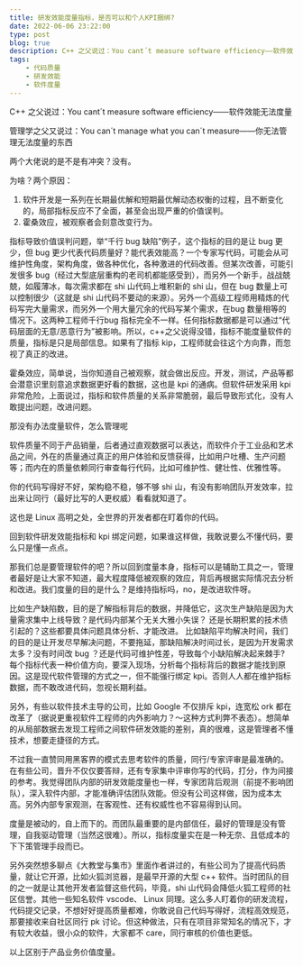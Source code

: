 ```yaml
---
title: 研发效能度量指标，是否可以和个人KPI捆绑?
date: 2022-06-06 23:22:00
type: post
blog: true
description: C++ 之父说过：You cant´t measure software efficiency——软件效能无法度量，管理学之父又说过：You can´t manage what you can´t measure——你无法管理无法度量的东西
tags:
    - 代码质量
    - 研发效能
    - 软件度量
---
```


C++ 之父说过：You cant´t measure software efficiency——软件效能无法度量

管理学之父又说过：You can´t manage what you can´t measure——你无法管理无法度量的东西

两个大佬说的是不是有冲突？没有。


为啥？两个原因：


1. 软件开发是一系列在长期最优解和短期最优解动态权衡的过程，且不断变化的，局部指标反应不了全面，甚至会出现严重的价值误判。
2. 霍桑效应，被观察者会刻意改变行为。

指标导致价值误判问题，举“千行 bug 缺陷”例子，这个指标的目的是让 bug 更少，但 bug 更少代表代码质量好？能代表效能高？一个专家写代码，可能会从可维护性角度，架构角度，做各种优化，各种激进的代码改善。但某次改善，可能引发很多 bug（经过大型底层重构的老司机都能感受到），而另外一个新手，战战兢兢，如履薄冰，每次需求都在 shi 山代码上堆积新的 shi 山，但在 bug 数量上可以控制很少（这就是 shi 山代码不要动的来源）。另外一个高级工程师用精炼的代码写完大量需求，而另外一个用大量冗余的代码写某个需求，在bug 数量相等的情况下。这两种工程师千行bug 指标完全不一样。任何指标数据都是可以通过“代码层面的无意/恶意行为”被影响。所以，c++之父说得没错，指标不能度量软件的质量，指标是只是局部信息。如果有了指标 kip，工程师就会往这个方向靠，而忽视了真正的改进。

霍桑效应，简单说，当你知道自己被观察，就会做出反应。开发，测试，产品等都会潜意识里刻意追求数据更好看的数据，这也是 kpi 的通病。但软件研发采用 kpi 非常危险，上面说过，指标和软件质量的关系非常脆弱，最后导致形式化，没有人敢提出问题，改进问题。

那没有办法度量软件，怎么管理呢

软件质量不同于产品销量，后者通过直观数据可以表达，而软件介于工业品和艺术品之间，外在的质量通过真正的用户体验和反馈获得，比如用户吐槽、生产问题等；而内在的质量依赖同行审查每行代码，比如可维护性、健壮性、优雅性等。

你的代码写得好不好，架构稳不稳，够不够 shi 山，有没有影响团队开发效率，拉出来让同行（最好比写的人更权威）看看就知道了。

这也是 Linux 高明之处，全世界的开发者都在盯着你的代码。

回到软件研发效能指标和 kpi 绑定问题，如果谁这样做，我敢说要么不懂代码，要么只是懂一点点。

那我们总是要管理软件的吧？所以回到度量本身，指标可以是辅助工具之一，管理者最好是让大家不知道，最大程度降低被观察的效应，背后再根据实际情况去分析和改进。我们度量的目的是什么？是维持指标吗，no，是改进软件呀。

比如生产缺陷数，目的是了解指标背后的数据，并降低它，这次生产缺陷是因为大量需求集中上线导致？是代码内部某个无关大雅小失误？ 还是长期积累的技术债引起的？这些都要具体问题具体分析、才能改进。 比如缺陷平均解决时间，我们的目的是让开发尽早解决问题，不要拖延，那缺陷解决时间过长，是因为开发需求太多？没有时间改 bug ？还是代码可维护性差，导致每个小缺陷解决起来棘手? 每个指标代表一种价值方向，要深入现场，分析每个指标背后的数据才能找到原因。这是现代软件管理的方式之一，但不能强行绑定 kpi。否则人人都在维护指标数据，而不敢改进代码，忽视长期利益。

另外，有些以软件技术主导的公司，比如 Google 不仅排斥 kpi，连宽松 ork 都在改革了（据说更重视软件工程师的内外影响力？～这种方式利弊不表态）。想简单的从局部数据去发现工程师之间软件研发效能的差别，真的很难，这是管理者不懂技术，想要走捷径的方式。


不过我一直赞同用黑客界的模式去思考软件的质量，同行/专家评审是最准确的。在有些公司，晋升不仅仅要答辩，还有专家集中评审你写的代码，打分，作为间接的参考。我觉得团队内部的研发效能度量也一样，专家团背后观测（前提不影响团队），深入软件内部，才能准确评估团队效能。但没有公司这样做，因为成本太高。另外内部专家观测，在客观性、还有权威性也不容易得到认同。


度量是被动的，自上而下的。而团队最重要的是内部信任，最好的管理是没有管理，自我驱动管理（当然这很难）。所以，指标度量实在是一种无奈、且低成本的下下策管理手段而已。

另外突然想多聊点《大教堂与集市》里面作者讲过的，有些公司为了提高代码质量，就让它开源，比如火狐浏览器，是最早开源的大型 c++ 软件。当时团队的目的之一就是让其他开发者监督这些代码，毕竟，shi 山代码会降低火狐工程师的社区信誉。其他一些知名软件 vscode、 Linux 同理。这么多人盯着你的研发流程，代码提交记录，不想好好提高质量都难，你敢说自己代码写得好，流程高效规范，那要接收来自社区同行 pk 讨论。但这种做法，只有在项目非常知名的情况下，才有较大收益，很小众的软件，大家都不 care，同行审核的价值也更低。



以上区别于产品业务价值度量。
